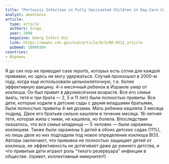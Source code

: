 ```yaml
---
title: "Pertussis Infection in Fully Vaccinated Children in Day-Care Centers, Israel"
analyst: amantonio
article:
  type: article
  authors: Srugo
  year: 2000
  magazine: Emerg Infect Dis
  link: https://wwwnc.cdc.gov/eid/article/6/5/00-0512_article
  pubmed: 10998384
countries:
- Израиль
---
```


Я до сих пор не приводил case reports, которых есть сотни для каждой прививки, но здесь не могу удержаться. Случай произошел в 2000-м году, когда еще использовали цельноклеточную, т.е. более эффективную вакцину.
4-х месячный ребенок в Израиле умер от коклюша. Он был привит в двухмесячном возрасте. Вся его семья (мать, тетя и три брата — 2, 5 и 11 лет) были полностью привиты. Все дети, которые ходили в детские сады с двумя младшими братьями, были полностью привиты 4-мя дозами.
Мать ребенка кашляла 3 месяца подряд. Двое его братьев сильно кашляли в течение месяца. 18-летняя тетя, которая жила с ними, не кашляла, но болела.
Впоследствии оказалось, что вся семья младенца — 5 человек — были заражены коклюшем. Также были заражены 5 детей в обоих детских садах (11%), но лишь двое из них подпадали под новое определение коклюша ВОЗ.
Авторы заключают, что прививка не полностью защищает детей от коклюша, ее эффективность не дотягивает даже до раннего детства, и что привитые дети играют роль "тихого резервуара" инфекции в обществе. (привет, коллективный иммунитет!)
